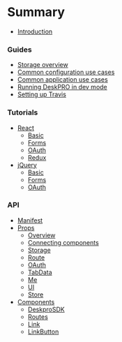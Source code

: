 # Summary

* [Introduction](README.md)

### Guides
* [Storage overview](guides/storage.md)
* [Common configuration use cases](guides/common_configuration.md)
* [Common application use cases](guides/common_application.md)
* [Running DeskPRO in dev mode](guides/deskpro_dev_mode.md)
* [Setting up Travis](guides/travis.md)

### Tutorials
* [React]()
    - [Basic](tutorials/basic.md)
    - [Forms](tutorials/form.md)
    - [OAuth](tutorials/oauth.md)
    - [Redux](tutorials/redux.md)
* [jQuery]()
    - [Basic](tutorials/jquery-basic.md)
    - [Forms](tutorials/jquery-form.md)
    - [OAuth](tutorials/jquery-oauth.md)

### API
* [Manifest](api/manifest.md)
* [Props]()
    - [Overview](api/props/overview.md)
    - [Connecting components](api/props/connecting.md)
    - [Storage](api/props/storage.md)
    - [Route](api/props/route.md)
    - [OAuth](api/props/oauth.md)
    - [TabData](api/props/tabdata.md)
    - [Me](api/props/me.md)
    - [UI](api/props/ui.md)
    - [Store](api/props/store.md)
* [Components]()
    - [DeskproSDK](api/components/deskprosdk.md)
    - [Routes](api/components/routes.md)
    - [Link](api/components/link.md)
    - [LinkButton](api/components/linkbutton.md)
